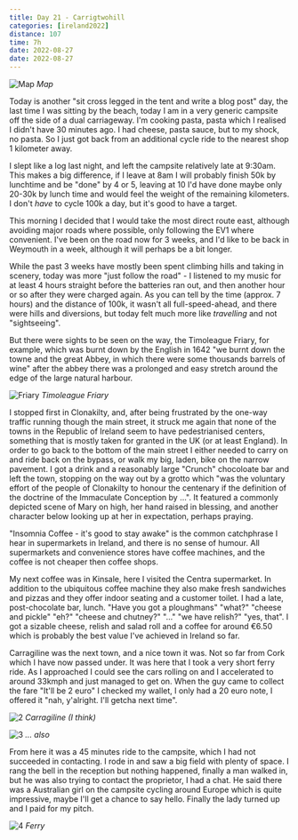 ```yaml
--- 
title: Day 21 - Carrigtwohill
categories: [ireland2022]
distance: 107
time: 7h
date: 2022-08-27
date: 2022-08-27
---
```


![Map](/images/ireland2022/20220827_map.jpg) 
*Map*

Today is another "sit cross legged in the tent and write a blog post" day, the
last time I was sitting by the beach, today I am in a very generic campsite
off the side of a dual carriageway. I'm cooking pasta, pasta which I realised
I didn't have 30 minutes ago. I had cheese, pasta sauce, but to my shock, no
pasta. So I just got back from an additional cycle ride to the nearest shop 1
kilometer away.

I slept like a log last night, and left the campsite relatively late at
9:30am. This makes a big difference, if I leave at 8am I will probably finish
50k by lunchtime and be "done" by 4 or 5, leaving at 10 I'd have done maybe
only 20-30k by lunch time and would feel the weight of the remaining
kilometers. I don't _have_ to cycle 100k a day, but it's good to have a
target.

This morning I decided that I would take the most direct route east, although
avoiding major roads where possible, only following the EV1 where convenient.
I've been on the road now for 3 weeks, and I'd like to be back in Weymouth in
a week, although it will perhaps be a bit longer.

While the past 3 weeks have mostly been spent climbing hills and taking in
scenery, today was more "just follow the road" - I listened to my music for at
least 4 hours straight before the batteries ran out, and then another hour or
so after they were charged again. As you can tell by the time (approx. 7
hours) and the distance of 100k, it wasn't all full-speed-ahead, and there
were hills and diversions, but today felt much more like _travelling_ and not
"sightseeing".

But there were sights to be seen on the way, the Timoleague Friary, for
example, which was burnt down by the English in 1642 "we burnt down the towne
and the great Abbey, in which there were some thousands barrels of wine"
after the abbey there was a prolonged and easy stretch around the edge of the large
natural harbour.

![Friary](/images/ireland2022/20220827_1.jpg) 
*Timoleague Friary*

I stopped first in Clonakilty, and, after being frustrated by the one-way
traffic running though the main street, it struck me again that none of the
towns in the Republic of Ireland seem to have pedestrianised centers,
something that is mostly taken for granted in the UK (or at least England). In
order to go back to the bottom of the main street I either needed to carry on
and ride back on the bypass, or walk my big, laden, bike on the narrow
pavement. I got a drink and a reasonably large "Crunch" chocoloate bar and
left the town, stopping on the way out by a grotto which "was the voluntary
effort of the people of Clonakilty to honour the centenary if the definition
of the doctrine of the Immaculate Conception by ...". It featured a commonly
depicted scene of Mary on high, her hand raised in blessing, and another
character below looking up at her in expectation, perhaps praying.

"Insomnia Coffee - it's good to stay awake" is the common catchphrase I hear
in supermarkets in Ireland, and there is no sense of humour. All supermarkets
and convenience stores have coffee machines, and the coffee is not cheaper
then coffee shops.

My next coffee was in Kinsale, here I visited the Centra supermarket. In
addition to the ubiquitous coffee machine they also make fresh sandwiches and
pizzas and they offer indoor seating and a customer toilet. I had a late,
post-chocolate bar, lunch. "Have you got a ploughmans" "what?" "cheese and
pickle" "eh?" "cheese and chutney?" "..." "we have relish?" "yes, that". I got
a sizable cheese, relish and salad roll and a coffee for around €6.50 which is
probably the best value I've achieved in Ireland so far.

Carragiline was the next town, and a nice town it was. Not so far from Cork
which I have now passed under. It was here that I took a very short ferry
ride. As I approached I could see the cars rolling on and I accelerated to
around 33kmph and just managed to get on. When the guy came to collect the
fare "It'll be 2 euro" I checked my wallet, I only had a 20 euro note, I
offered it "nah, y'alright. I'll getcha next time".

![2](/images/ireland2022/20220827_2.jpg) 
*Carragiline (I think)*

![3](/images/ireland2022/20220827_3.jpg) 
*... also*

From here it was a 45 minutes ride to the campsite, which I had not succeeded
in contacting. I rode in and saw a big field with plenty of space. I rang the
bell in the reception but nothing happened, finally a man walked in, but he
was also trying to contact the proprietor, I had a chat. He said there was a
Australian girl on the campsite cycling around Europe which is quite
impressive, maybe I'll get a chance to say hello. Finally the lady turned up
and I paid for my pitch.

![4](/images/ireland2022/20220827_4.jpg) 
*Ferry*
